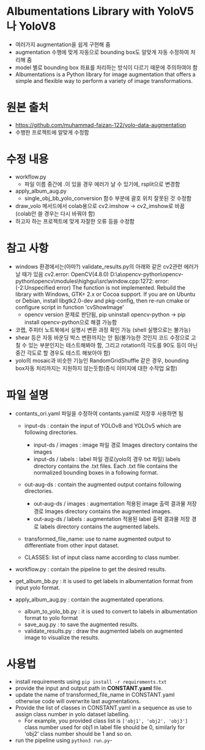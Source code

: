 # Albumentations Library with YoloV5나 YoloV8
- 여러가지 augmentation을 쉽게 구현해 줌
- augmentation 수행에 맞게 자동으로 bounding box도 알맞게 자동 수정하여 처리해 줌
- model 별로 bounding box 좌표를 처리하는 방식이 다르기 때문에 주의하여야 함
- Albumentations is a Python library for image augmentation that offers a simple and flexible way to perform a variety of image transformations.


# 원본 출처
- https://github.com/muhammad-faizan-122/yolo-data-augmentation
- 수행한 프로젝트에 알맞게 수정함


# 수정 내용
- workflow.py
    - 파일 이름 중간에 .이 있을 경우 에러가 날 수 있기에, rsplit으로 변경함
- apply_album_aug.py
    - single_obj_bb_yolo_conversion 함수 부분에 괄호 위치 잘못된 것 수정함
- draw_volo 메서드에서 colab용으로 cv2.imshow -> cv2_imshow로 바꿈 (colab안 쓸 경우는 다시 바꿔야 함)
- 하고자 하는 프로젝트에 맞게 자잘한 오류 등을 수정함


# 참고 사항
- windows 환경에서는(아마?) validate_results.py의 아래와 같은 cv2관련 에러가 날 때가 있음
    cv2.error: OpenCV(4.8.0) D:\a\opencv-python\opencv-python\opencv\modules\highgui\src\window.cpp:1272: error: (-2:Unspecified error) The function is not implemented. Rebuild the library with Windows, GTK+ 2.x or Cocoa support. If you are on Ubuntu or Debian, install libgtk2.0-dev and pkg-config, then re-run cmake or configure script in function 'cvShowImage'
    * opencv version 문제로 판단됨, pip uninstall opencv-python -> pip install opencv-python으로 해결 가능함
- 코랩, 주피터 노트북에서 실행시 변환 과정 확인 가능 (shell 실행으로는 불가능)
- shear 등은 자동 바운딩 박스 변환까지는 안 됨(불가능한 것인지 코드 수정으로 고칠 수 있는 부분인지는 테스트해봐야 함, 그리고 rotation의 각도를 90도 등이 아닌 중간 각도로 할 경우도 테스트 해보아야 함)
- yolo의 mosaic과 비슷한 기능인 RandomGridShuffle 같은 경우, bounding box자동 처리까지는 지원하지 않는듯함(증식 이미지에 대한 수작업 요함)


# 파일 설명
- contants_ori.yaml 파일을 수정하여 contants.yaml로 저장후 사용하면 됨
    - input-ds : contain the input of YOLOv8 and YOLOv5 which are following directories.
        - input-ds / images : image 파일 경로
            Images directory contains the images
        - input-ds / labels : label 파일 경로(yolo의 경우 txt 파일)
            labels directory contains the .txt files. Each .txt file contains the normalized bounding boxes in a following format.

    - out-aug-ds : contain the augmented output contains following directories.
        - out-aug-ds / images : augmentation 적용된 image 출력 결과물 저장 경로 
            Images directory contains the augmented images.
        - out-aug-ds / labels : augmentation 적용된 label 출력 결과물 저장 경로
            labels directory contains the augmented labels.
    - transformed_file_name: use to name augmented output to differentiate from other input dataset.
    - CLASSES: list of input class name according to class number. 

- workflow.py : contain the pipeline to get the desired results.
- get_album_bb.py : it is used to get labels in albumentation format from input yolo format.
- apply_album_aug.py : contain the augmentated operations.
    - album_to_yolo_bb.py : it is used to convert to labels in albumentation format to yolo format
    - save_aug.py : to save the augmented results.
    - validate_results.py : draw the augmented labels on augmented image to visualize the results.

# 사용법
- install requirements using ```pip install -r requirements.txt```
- provide the input and output path in **CONSTANT.yaml** file.
- update the name of transformed_file_name in CONSTANT.yaml otherwise code will overwrite last augmentations.
- Provide the list of classes in CONSTANT.yaml in a sequence as use to assign class number in yolo dataset labelling. 
    - For example, you provided class list is ```['obj1', 'obj2', 'obj3']``` class number used for obj1 in label file should be 0, similarly for 'obj2' class number should be 1 and so on.
- run the pipeline using ```python3 run.py```- 
